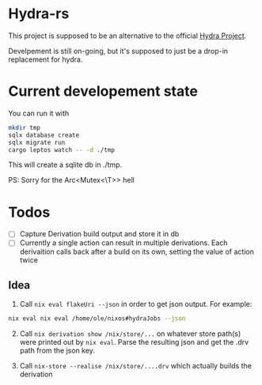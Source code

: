 # Hydra-rs

This project is supposed to be an alternative to the official [Hydra Project](https://github.com/NixOS/hydra).

Develpement is still on-going, but it's supposed to just be a drop-in replacement for hydra.

# Current developement state

You can run it with

```bash
mkdir tmp
sqlx database create
sqlx migrate run
cargo leptos watch -- -d ./tmp
```

This will create a sqlite db in ./tmp.

PS: Sorry for the Arc<Mutex<\T>> hell

# Todos
- [ ] Capture Derivation build output and store it in db
- [ ] Currently a single action can result in multiple derivations. Each derivaition calls back after a build on its own, setting the value of action twice

## Idea

1. Call `nix eval flakeUri --json` in order to get json output. For example:
```bash
nix eval nix eval /home/ole/nixos#hydraJobs --json
```

2. Call `nix derivation show /nix/store/...` on whatever store path(s) were printed out by `nix eval`. Parse the resulting json and get the .drv path from the json key.

3. Call `nix-store --realise /nix/store/....drv` which actually builds the derivation
